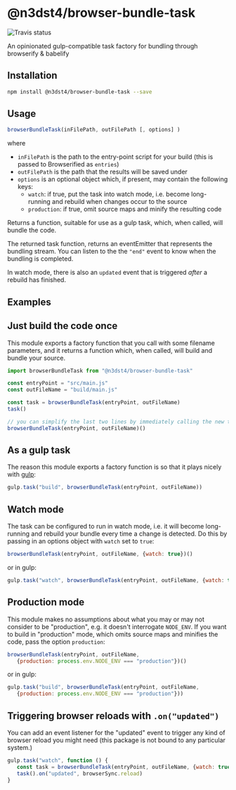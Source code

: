 # @n3dst4/browser-bundle-task

![Travis status](https://travis-ci.org/n3dst4/browser-bundle-task.svg)

An opinionated gulp-compatible task factory for bundling through browserify & babelify

## Installation

```sh
npm install @n3dst4/browser-bundle-task --save
```

## Usage

```js
browserBundleTask(inFilePath, outFilePath [, options] )
```

where

* `inFilePath` is the path to the entry-point script for your build (this is passed to Browserified as `entries`)
* `outFilePath` is the path that the results will be saved under
* `options` is an optional object which, if present, may contain the following keys:
   * `watch`: if true, put the task into watch mode, i.e. become long-running and rebuild when changes occur to the source
   * `production`: if true, omit source maps and minify the resulting code

Returns a function, suitable for use as a gulp task, which, when called, will bundle the code.

The returned task function, returns an eventEmitter that represents the bundling stream. You can listen to the the `"end"` event to know when the bundling is completed.

In watch mode, there is also an `updated` event that is triggered *after* a rebuild has finished.

## Examples

## Just build the code once

This module exports a factory function that you call with some filename parameters, and it returns a function which, when called, will build and bundle your source.

```js
import browserBundleTask from "@n3dst4/browser-bundle-task"

const entryPoint = "src/main.js"
const outFileName = "build/main.js"

const task = browserBundleTask(entryPoint, outFileName)
task()

// you can simplify the last two lines by immediately calling the new task:
browserBundleTask(entryPoint, outFileName)()
```

## As a gulp task

The reason this module exports a factory function is so that it plays nicely with [gulp][gulp]:

```js
gulp.task("build", browserBundleTask(entryPoint, outFileName))
```

## Watch mode

The task can be configured to run in watch mode, i.e. it will become long-running and rebuild your bundle every time a change is detected. Do this by passing in an options object with `watch` set to `true`:

```js
browserBundleTask(entryPoint, outFileName, {watch: true})()
```

or in gulp:
```js
gulp.task("watch", browserBundleTask(entryPoint, outFileName, {watch: true}))
```

## Production mode

This module makes no assumptions about what you may or may not consider to be "production", e.g. it doesn't interrogate `NODE_ENV`. If you want to build in "production" mode, which omits source maps and minifies the code, pass the option `production`:

```js
browserBundleTask(entryPoint, outFileName,
   {production: process.env.NODE_ENV === "production"})()
```

or in gulp:
```js
gulp.task("build", browserBundleTask(entryPoint, outFileName,
   {production: process.env.NODE_ENV === "production"}))
```

## Triggering browser reloads with `.on("updated")`

You can add an event listener for the "updated" event to trigger any kind of browser reload you might need (this package is not bound to any particular system.)

```js
gulp.task("watch", function () {
   const task = browserBundleTask(entryPoint, outFileName, {watch: true}))
   task().on("updated", browserSync.reload)
}
```

[gulp]: http://gulpjs.com/
